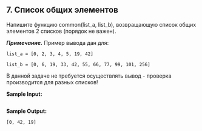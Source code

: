 ## 7. Список общих элементов

Напишите функцию common(list_a, list_b), возвращающую список общих элементов 2 списков (порядок не важен).

***Примечание.*** Пример вывода дан для:

```list_a = [0, 2, 3, 4, 5, 19, 42]```

```list_b = [0, 6, 19, 33, 42, 55, 66, 77, 99, 101, 256]```

В данной задаче не требуется осуществлять вывод - проверка производится для разных списков!

**Sample Input:**

```commandline

```

**Sample Output:**

```commandline
[0, 42, 19]
```


